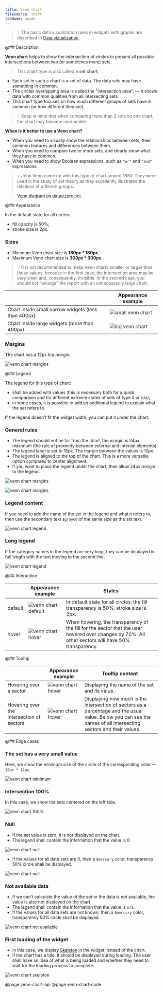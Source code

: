 ```yaml
---
title: Venn chart
fileSource: chart
tabName: Guide
---
```


> 💡 The basic data visualization rules in widgets with graphs are described in [Data vizualization](/data-display/conception/).

@## Description

**Venn chart** helps to show the intersection of circles to present all possible intersections between two (or sometimes more) sets.

> This chart type is also called a **set chart**.

- Each set in such a chart is a set of data. The data sets may have something in common.
- The circles overlapping area is called the "intersection area", — it shows data with common qualities from all intersecting sets.
- This chart type focuses on how much different groups of sets have in common (or how different they are).

> 💡 Keep in mind that when comparing more than 2 sets on one chart, the chart may become unreadable.

**When is it better to use a Venn chart?**

- When you need to visually show the relationships between sets, their common features and differences between them.
- When you need to compare two or more sets, and clearly show what they have in common.
- When you need to show Boolean expressions, such as `"or"` and `"and"` expressions.

> 💡 John Venn came up with this type of chart around 1880. They were used in the study of set theory as they excellently illustrated the relations of different groups.
>
> [Venn diagram on datavizproject](https://datavizproject.com/data-type/venn-diagram/)

@## Appearance

In the default state for all circles:

- fill opacity is 50%;
- stroke size is 2px.

### Sizes

- Minimum Venn chart size is **180px \* 180px**.
- Maximum Venn chart size is **300px \* 300px**.

> 💡 It is not recommended to make Venn charts smaller or larger than these values, because in the first case, the intersection area may be very small and, consequently, invisible. In the second case, you should not "enlarge" the report with an unnecessarily large chart.

|                                                     | Appearance example                         |
| --------------------------------------------------- | ------------------------------------------ |
| Chart inside small narrow widgets (less than 400px) | ![small venn chart](static/venn-small.png) |
| Chart inside large widgets (more than 400px)        | ![big venn chart](static/venn-big.png)     |

### Margins

The chart has a 12px top margin.

![venn chart margins](static/venn-margins.png)

@## Legend

The legend for this type of chart:

- shall be added with values (this is necessary both for a quick comparison and for different extreme states of sets of type 0 or n/a);
- in some cases, it is possible to add an additional legend to explain what the set refers to.

If the legend doesn't fit the widget width, you can put it under the chart.

### General rules

- The legend should not be far from the chart, the margin is 24px maximum (the rule of proximity between external and internal elements).
- The legend label is set to 16px. The margin between the values is 12px.
- The legend is aligned to the top of the chart. This is a more versatile option compared to center alignment.
- If you want to place the legend under the chart, then allow 24px margin to the legend.

![venn chart margins](static/venn-margins2.png)

![venn chart margins](static/venn-margins3.png)

### Legend content

If you need to add the name of the set in the legend and what it refers to, then use the secondary text `$gray60` of the same size as the set text.

![venn chart legend](static/venn-legend.png)

### Long legend

If the category names in the legend are very long, they can be displayed in full length with the text moving to the second line.

![venn chart legend](static/venn-legend-long.png)

@## Interaction

|         | Appearance example                         | Styles                                                                                                                                              |
| ------- | ------------------------------------------ | --------------------------------------------------------------------------------------------------------------------------------------------------- |
| default | ![venn chart default](static/venn-big.png) | In default state for all circles: the fill transparency is 50%, stroke size is 2px.                                                                 |
| hover   | ![venn chart hover](static/venn-hover.png) | When hovering, the transparency of the fill for the sector that the user hovered over changes by 70%. All other sectors will have 50% transparency. |

@## Tooltip

|                                           | Appearance example                          | Tooltip content                                                                                                                                                   |
| ----------------------------------------- | ------------------------------------------- | ----------------------------------------------------------------------------------------------------------------------------------------------------------------- |
| Hovering over a sector                    | ![venn chart hover](static/venn-hover.png)  | Displaying the name of the set and its value.                                                                                                                     |
| Hovering over the intersection of sectors | ![venn chart hover](static/venn-hover2.png) | Displaying how much is the intersection of sectors as a percentage and the usual value. Below you can see the names of all intersecting sectors and their values. |

@## Edge cases

### The set has a very small value

Here, we show the minimum size of the circle of the corresponding color — `12px * 12px`.

![venn chart minimum](static/venn-min.png)

### Intersection 100%

In this case, we show the sets centered on the left side.

![venn chart 100%](static/venn-100-per-cent.png)

### Null

- If the set value is zero, it is not displayed on the chart.
- The legend shall contain the information that the value is 0.

![venn chart null](static/venn-null.png)

- If the values for all data sets are 0, then a `$mercury` color, transparency 50% circle shall be displayed.

![venn chart null](static/venn-null-2.png)

### Not available data

- If we can't calculate the value of the set or the data is not available, the value is also not displayed on the chart.
- The legend shall contain the information that the value is `n/a`.
- If the values for all data sets are not known, then a `$mercury` color, transparency 50% circle shall be displayed.

![venn chart not available](static/venn-na.png)

### First loading of the widget

- In this case, we display [Skeleton](/components/skeleton) in the widget instead of the chart.
- If the chart has a title, it should be displayed during loading. The user shall have an idea of what is being loaded and whether they need to wait for the loading process to complete.

![venn chart skeleton](static/venn-skeleton.png)

@page venn-chart-api
@page venn-chart-code

